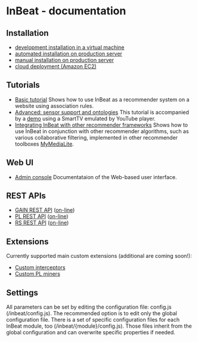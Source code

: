 # InBeat - documentation 

## Installation

 - [development installation in a virtual machine](./installation.md#local-and-development-installation-recommended)
 - [automated installation on production server](./installation.md#production-installation)
 - [manual installation on production server](./installation.md#manual-installation)
 - [cloud deployment (Amazon EC2)](./installation.md#deployment-on-amazon-ec2)

## Tutorials

* [Basic tutorial](./tutorial-newsrec.md) Shows how to use InBeat as a recommender system on a website using association rules.
* [Advanced: sensor support and ontologies](./tutorial-smarttv.md) This tutorial is accompanied by a [demo](http://inbeat.eu/demo/base/) using a SmartTV emulated by YouTube player.
* [Integrating InBeat with other recommender frameworks](./tutorial-external.md) Shows how to use InBeat in conjunction with other recommender algorithms, such as various collaborative  filtering, implemented in other recommender toolboxes  [MyMediaLite](http://www.mymedialite.net/).

## Web UI
* [Admin console](./admin-ui.md) Documentataion of the Web-based user interface.

## REST APIs

- [GAIN REST API](../inbeat/inbeat-frontend/public/gain/docs/api.txt) ([on-line](http://inbeat.eu/gain/docs/rest))
- [PL REST API](../inbeat/inbeat-frontend/public/pl/docs/api.txt) ([on-line](http://inbeat.eu/pl/docs/rest))
- [RS REST API](../inbeat/inbeat-frontend/public/rs/docs/api.txt) ([on-line](http://inbeat.eu/rs/docs/rest))

## Extensions

Currently supported main custom extensions (additional are coming soon!):

- [Custom interceptors](./extensions.md#custom-interceptors)
- [Custom PL miners](./extensions.md#custom-miners)

## Settings

All parameters can be set by editing the configuration file: config.js (/inbeat/config.js). The recommended option is to edit only the global configuration file.  There is a set of specific configuration files for each InBeat module, too (/inbeat/{module}/config.js). Those files inherit from the global configuration and can overwrite specific properties if needed. 
